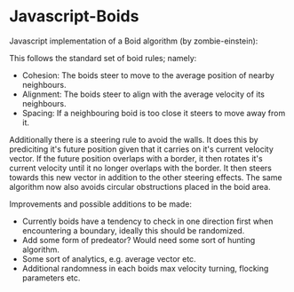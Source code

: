 # Javascript-Boids

Javascript implementation of a Boid algorithm (by zombie-einstein):

This follows the standard set of boid rules; namely:

- Cohesion: The boids steer to move to the average position of nearby neighbours.
- Alignment: The boids steer to align with the average velocity of its neighbours.
- Spacing: If a neighbouring boid is too close it steers to move away from it.

Additionally there is a steering rule to avoid the walls. It does this by prediciting it's future position given that it carries on it's current velocity vector. If the future position overlaps with a border, it then rotates it's current velocity until it no longer overlaps with the border. It then steers towards this new vector in addition to the other steering effects. The same algorithm now also avoids circular obstructions placed in the boid area.

Improvements and possible additions to be made:

- Currently boids have a tendency to check in one direction first when encountering a boundary, ideally this should be randomized.
- Add some form of predeator? Would need some sort of hunting algorithm.
- Some sort of analytics, e.g. average vector etc.
- Additional randomness in each boids max velocity turning, flocking parameters etc.

 
